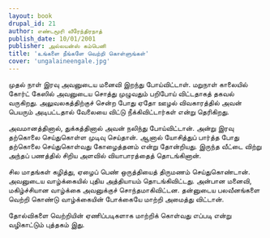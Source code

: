 ```yaml
---
layout: book
drupal_id: 21
author: எண்டமூரி வீரேந்திரநாத்
publish_date: 10/01/2001
publisher: அல்லயன்ஸ் கம்பெனி
title: 'உங்களை நீங்களே வெற்றி கொள்ளுங்கள்'
cover: 'ungalaineengale.jpg'
---
```

முதல் நாள் இரவு அவனுடைய மனைவி இறந்து போய்விட்டாள். மறுநாள் காலையில் கோர்ட் கேஸில் அவனுடைய சொத்து முழுவதும் பறிபோய் விட்டதாகத் தகவல் வருகிறது. அலுவலகத்திற்குச் சென்ற போது ஏதோ ஊழல் விவகாரத்தில் அவன் பெயரும் அடிபட்டதால் வேலையை விட்டு நீக்கிவிட்டார்கள் என்று தெரிகிறது.

அவமானத்தினால், துக்கத்தினால் அவன் நலிந்து போய்விட்டான். அன்று இரவு தற்கொலை செய்துகொள்ள முடிவு செய்தான். ஆனால் யோசித்துப் பார்த்த போது தற்கொலை செய்துகொள்வது கோழைத்தனம் என்று தோன்றியது. இருந்த வீட்டை விற்று அந்தப் பணத்தில் சிறிய அளவில் வியாபாரத்தைத் தொடங்கினான்.

சில மாதங்கள் கழித்து, ஏழைப் பெண் ஒருத்தியைத் திருமணம் செய்துகொண்டான். அவனுடைய வாழ்க்கையில் புதிய அத்தியாயம் தொடங்கிவிட்டது. அன்பான மனைவி, மகிழ்ச்சியான வாழ்க்கை அவனுக்குச் சொந்தமாகிவிட்டன. தன்னுடைய பலவீனங்களை வெற்றி கொண்டு வாழ்க்கையின் போக்கையே மாற்றி அமைத்து விட்டான்.

தோல்விகளை வெற்றியின் ஏணிப்படிகளாக மாற்றிக் கொள்வது எப்படி என்று வழிகாட்டும் புத்தகம் இது.
